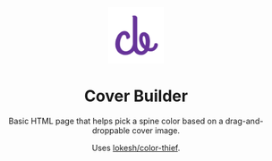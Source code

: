 <div align="center">
  
![Logo](https://github.com/marvinscham/schmoekerei-icons/raw/main/icons/coverbuilder.png)
  
# Cover Builder
  
Basic HTML page that helps pick a spine color based on a drag-and-droppable cover image.
  
Uses [lokesh/color-thief](https://github.com/lokesh/color-thief).
  
</div>

